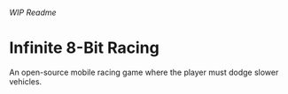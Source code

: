 ###### WIP Readme
# Infinite 8-Bit Racing
An open-source mobile racing game where the player must dodge slower vehicles. 